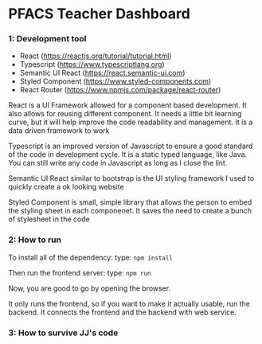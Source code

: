 # PFACS Teacher Dashboard

### 1:   Development tool
* React (https://reactjs.org/tutorial/tutorial.html)
* Typescript (https://www.typescriptlang.org)
* Semantic UI React (https://react.semantic-ui.com)
* Styled Component (https://www.styled-components.com)
* React Router (https://www.npmjs.com/package/react-router)

React is a UI Framework allowed for a component based development. It also allows for reusing different component. It needs a little bit learning curve, but it will help improve the code readability and management. It is a data driven framework to work

Typescript is an improved version of Javascript to ensure a good standard of the code in development cycle. It is a static typed language, like Java. You can still write any code in Javascript as long as I close the lint. 

Semantic UI React similar to bootstrap is the UI styling framework I used to quickly create a ok looking website

Styled Component is small, simple library that allows the person to embed the styling sheet in each componenet. It saves the need to create a bunch of stylesheet in the code

### 2:   How to run

To install all of the dependency:
type:  ``` npm install ``` 

Then run the frontend server:
type: ```npm run```

Now, you are good to go by opening the browser. 

It only runs the frontend, so if you want to make it actually usable, run the backend. It connects the frontend and the backend with web service. 


###  3:  How to survive JJ's code 




